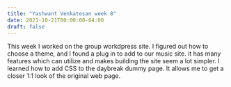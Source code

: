 ```yaml
---
title: "Yashwant Venkatesan week 8"
date: 2021-10-21T00:00:00-04:00
draft: false
---
```


This week I worked on the group workdpress site. I figured out how to choose a theme, and I found a plug in to add to our music site. it has many features which can utilize and makes
building the site seem a lot simpler. I learned how to add CSS to the daybreak dummy page. It allows me to get a closer 1:1 look of the original web page. 
